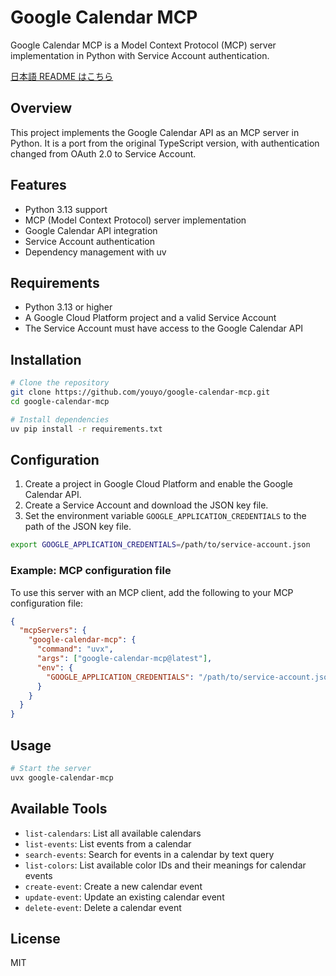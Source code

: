 # Google Calendar MCP

Google Calendar MCP is a Model Context Protocol (MCP) server implementation in Python with Service Account authentication.

[日本語 README はこちら](README_ja.md)

## Overview

This project implements the Google Calendar API as an MCP server in Python. It is a port from the original TypeScript version, with authentication changed from OAuth 2.0 to Service Account.

## Features

- Python 3.13 support
- MCP (Model Context Protocol) server implementation
- Google Calendar API integration
- Service Account authentication
- Dependency management with uv

## Requirements

- Python 3.13 or higher
- A Google Cloud Platform project and a valid Service Account
- The Service Account must have access to the Google Calendar API

## Installation

```bash
# Clone the repository
git clone https://github.com/youyo/google-calendar-mcp.git
cd google-calendar-mcp

# Install dependencies
uv pip install -r requirements.txt
```

## Configuration

1. Create a project in Google Cloud Platform and enable the Google Calendar API.
2. Create a Service Account and download the JSON key file.
3. Set the environment variable `GOOGLE_APPLICATION_CREDENTIALS` to the path of the JSON key file.

```bash
export GOOGLE_APPLICATION_CREDENTIALS=/path/to/service-account.json
```

### Example: MCP configuration file

To use this server with an MCP client, add the following to your MCP configuration file:

```json
{
  "mcpServers": {
    "google-calendar-mcp": {
      "command": "uvx",
      "args": ["google-calendar-mcp@latest"],
      "env": {
        "GOOGLE_APPLICATION_CREDENTIALS": "/path/to/service-account.json"
      }
    }
  }
}
```

## Usage

```bash
# Start the server
uvx google-calendar-mcp
```

## Available Tools

- `list-calendars`: List all available calendars
- `list-events`: List events from a calendar
- `search-events`: Search for events in a calendar by text query
- `list-colors`: List available color IDs and their meanings for calendar events
- `create-event`: Create a new calendar event
- `update-event`: Update an existing calendar event
- `delete-event`: Delete a calendar event

## License

MIT
